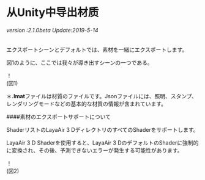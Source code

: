 # 从Unity中导出材质

###### *version :2.1.0beta   Update:2019-5-14*

エクスポートシーンとデフォルトでは、素材を一緒にエクスポートします。

図1のように、ここでは我々が導き出すシーンの一つである。

！[](img/1.png)<br/>(図1)

＊**.lmat**ファイルは材質のファイルです。Jsonファイルには、照明、スタンプ、レンダリングモードなどの基本的な材質の情報が含まれています。

####素材のエクスポートサポートについて

ShaderリストのLayaAir 3 DディレクトリのすべてのShaderをサポートします。

LayaAir 3 D Shaderを使用すると、LayaAir 3 DのデフォルトのShaderに強制的に変換され、その後、予測できないエラーが発生する可能性があります。

！[](img/2.jpg)<br/>(図2)